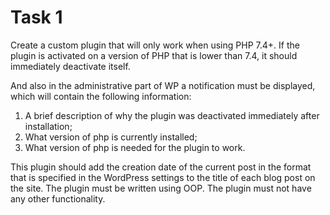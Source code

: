 # Task 1
Create a custom plugin that will only work when using PHP 7.4+. If the plugin is activated on a version of PHP that is lower than 7.4, it should immediately deactivate itself. 

And also in the administrative part of WP a notification must be displayed, which will contain the following information:
1. A brief description of why the plugin was deactivated immediately after installation;
2. What version of php is currently installed;
3. What version of php is needed for the plugin to work.

This plugin should add the creation date of the current post in the format that is specified in the WordPress settings to the title of each blog post on the site. The plugin must be written using OOP. The plugin must not have any other functionality.